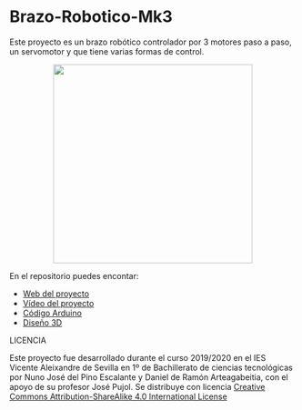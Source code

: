 # Brazo-Robotico-Mk3
Este  proyecto es un brazo robótico controlador por 3 motores paso a paso, un servomotor y que tiene varias formas de control.

<div align="center"><img src="Imágenes/Brazo icono.png" width="350"></div>

En el repositorio puedes encontar:

-  [Web del proyecto](https://sites.google.com/iesvaleix.com/brazoroboticomk3)
-  [Vídeo del proyecto](https://youtu.be/dz-wYGEaOgs)
-  [Código Arduino](https://github.com/Nuno2003/Brazo-Robotico-Mk3/tree/master/Controlde_brazo_con_bt)
-  [Diseño 3D](https://www.thingiverse.com/thing:2838859)


LICENCIA

Este proyecto fue desarrollado durante el curso 2019/2020 en el IES Vicente Aleixandre de Sevilla en 1º de Bachillerato de ciencias tecnológicas por Nuno José del Pino Escalante y Daniel de Ramón Arteagabeitia, con el apoyo de su profesor José Pujol. 
Se distribuye con licencia [Creative Commons Attribution-ShareAlike 4.0 International License](http://creativecommons.org/licenses/by-sa/4.0/)
